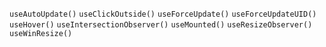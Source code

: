 `useAutoUpdate()`
`useClickOutside()`
`useForceUpdate()`
`useForceUpdateUID()`
`useHover()`
`useIntersectionObserver()`
`useMounted()`
`useResizeObserver()`
`useWinResize()`
